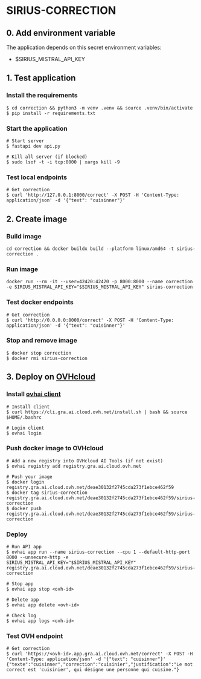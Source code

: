 # SIRIUS-CORRECTION

## 0. Add environment variable
The application depends on this secret environment variables:
- $SIRIUS_MISTRAL_API_KEY

## 1. Test application

### Install the requirements

```
$ cd correction && python3 -m venv .venv && source .venv/bin/activate
$ pip install -r requirements.txt
```

### Start the application
```
# Start server
$ fastapi dev api.py

# Kill all server (if blocked)
$ sudo lsof -t -i tcp:8000 | xargs kill -9
```

### Test local endpoints
```
# Get correction
$ curl 'http://127.0.0.1:8000/correct' -X POST -H 'Content-Type: application/json' -d '{"text": "cuisinner"}'
```

## 2. Create image
### Build image
```
cd correction && docker buildx build --platform linux/amd64 -t sirius-correction .
```
### Run image
```
docker run --rm -it --user=42420:42420 -p 8000:8000 --name correction -e SIRIUS_MISTRAL_API_KEY="$SIRIUS_MISTRAL_API_KEY" sirius-correction
```
### Test docker endpoints
```
# Get correction
$ curl 'http://0.0.0.0:8000/correct' -X POST -H 'Content-Type: application/json' -d '{"text": "cuisinner"}'
```

### Stop and remove image
```
$ docker stop correction 
$ docker rmi sirius-correction
```

## 3. Deploy on [OVHcloud](https://help.ovhcloud.com/csm/en-public-cloud-ai-deploy-build-use-custom-image?id=kb_article_view&sysparm_article=KB0057405)

### Install [ovhai client](https://help.ovhcloud.com/csm/en-gb-public-cloud-ai-cli-install-client?id=kb_article_view&sysparm_article=KB0047844)
```
# Install client
$ curl https://cli.gra.ai.cloud.ovh.net/install.sh | bash && source $HOME/.bashrc

# Login client
$ ovhai login
```

### Push docker image to OVHcloud
```
# Add a new registry into OVHcloud AI Tools (if not exist)
$ ovhai registry add registry.gra.ai.cloud.ovh.net

# Push your image
$ docker login registry.gra.ai.cloud.ovh.net/deae30132f2745cda273f1ebce462f59
$ docker tag sirius-correction registry.gra.ai.cloud.ovh.net/deae30132f2745cda273f1ebce462f59/sirius-correction
$ docker push registry.gra.ai.cloud.ovh.net/deae30132f2745cda273f1ebce462f59/sirius-correction
```

### Deploy
```
# Run API app
$ ovhai app run --name sirius-correction --cpu 1 --default-http-port 8000 --unsecure-http -e SIRIUS_MISTRAL_API_KEY="$SIRIUS_MISTRAL_API_KEY" registry.gra.ai.cloud.ovh.net/deae30132f2745cda273f1ebce462f59/sirius-correction

# Stop app
$ ovhai app stop <ovh-id>

# Delete app
$ ovhai app delete <ovh-id>

# Check log
$ ovhai app logs <ovh-id>
```

### Test OVH endpoint
```
# Get correction
$ curl 'https://<ovh-id>.app.gra.ai.cloud.ovh.net/correct' -X POST -H 'Content-Type: application/json' -d '{"text": "cuisinner"}'
{"texte":"cuisinner","correction":"cuisinier","justification":"Le mot correct est 'cuisinier', qui désigne une personne qui cuisine."}
```